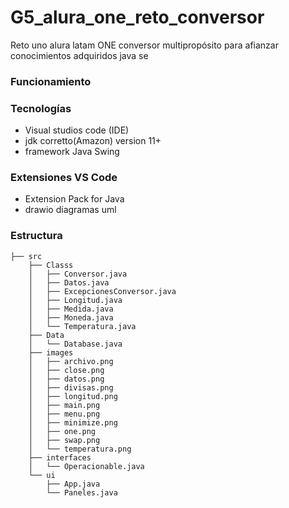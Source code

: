 # G5_alura_one_reto_conversor
Reto uno alura latam ONE conversor multipropósito para afianzar conocimientos adquiridos java se

### Funcionamiento

### Tecnologías
- Visual studios code (IDE)
- jdk corretto(Amazon) version 11+
- framework Java Swing

### Extensiones VS Code
- Extension Pack for Java
- drawio diagramas uml

### Estructura
```tree
├── src
    ├── Classs
    │   ├── Conversor.java
    │   ├── Datos.java
    │   ├── ExcepcionesConversor.java
    │   ├── Longitud.java
    │   ├── Medida.java
    │   ├── Moneda.java
    │   └── Temperatura.java
    ├── Data
    │   └── Database.java
    ├── images
    │   ├── archivo.png
    │   ├── close.png
    │   ├── datos.png
    │   ├── divisas.png
    │   ├── longitud.png
    │   ├── main.png
    │   ├── menu.png
    │   ├── minimize.png
    │   ├── one.png
    │   ├── swap.png
    │   └── temperatura.png
    ├── interfaces
    │   └── Operacionable.java
    └── ui
        ├── App.java
        └── Paneles.java
```


